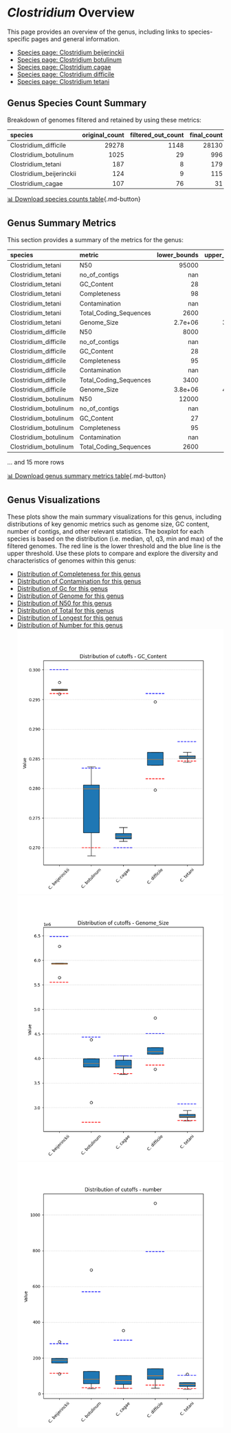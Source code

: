 # *Clostridium* Overview
This page provides an overview of the genus, including links to species-specific pages and general information.

- [Species page: Clostridium beijerinckii](Clostridium_beijerinckii/index.md)
- [Species page: Clostridium botulinum](Clostridium_botulinum/index.md)
- [Species page: Clostridium cagae](Clostridium_cagae/index.md)
- [Species page: Clostridium difficile](Clostridium_difficile/index.md)
- [Species page: Clostridium tetani](Clostridium_tetani/index.md)
## Genus Species Count Summary
Breakdown of genomes filtered and retained by using these metrics:

| species                  |   original_count |   filtered_out_count |   final_count |
|:-------------------------|-----------------:|---------------------:|--------------:|
| Clostridium_difficile    |            29278 |                 1148 |         28130 |
| Clostridium_botulinum    |             1025 |                   29 |           996 |
| Clostridium_tetani       |              187 |                    8 |           179 |
| Clostridium_beijerinckii |              124 |                    9 |           115 |
| Clostridium_cagae        |              107 |                   76 |            31 |


[📊 Download species counts table](species_counts.csv){.md-button}
## Genus Summary Metrics
This section provides a summary of the metrics for the genus:

| species               | metric                 |   lower_bounds |   upper_bounds |
|:----------------------|:-----------------------|---------------:|---------------:|
| Clostridium_tetani    | N50                    |    95000       |      nan       |
| Clostridium_tetani    | no_of_contigs          |      nan       |      110       |
| Clostridium_tetani    | GC_Content             |       28       |       29       |
| Clostridium_tetani    | Completeness           |       98       |      nan       |
| Clostridium_tetani    | Contamination          |      nan       |        1       |
| Clostridium_tetani    | Total_Coding_Sequences |     2600       |     3200       |
| Clostridium_tetani    | Genome_Size            |        2.7e+06 |        3.1e+06 |
| Clostridium_difficile | N50                    |     8000       |      nan       |
| Clostridium_difficile | no_of_contigs          |      nan       |      800       |
| Clostridium_difficile | GC_Content             |       28       |       30       |
| Clostridium_difficile | Completeness           |       95       |      nan       |
| Clostridium_difficile | Contamination          |      nan       |        4       |
| Clostridium_difficile | Total_Coding_Sequences |     3400       |     4300       |
| Clostridium_difficile | Genome_Size            |        3.8e+06 |        4.6e+06 |
| Clostridium_botulinum | N50                    |    12000       |      nan       |
| Clostridium_botulinum | no_of_contigs          |      nan       |      570       |
| Clostridium_botulinum | GC_Content             |       27       |       29       |
| Clostridium_botulinum | Completeness           |       95       |      nan       |
| Clostridium_botulinum | Contamination          |      nan       |        3       |
| Clostridium_botulinum | Total_Coding_Sequences |     2600       |     4400       |

... and 15 more rows


[📊 Download genus summary metrics table](genus_summary_metrics.csv){.md-button}
## Genus Visualizations
These plots show the main summary visualizations for this genus, including distributions of key genomic metrics such as genome size, GC content, number of contigs, and other relevant statistics. The boxplot for each species is based on the distribution (i.e. median, q1, q3, min and max) of the filtered genomes. The red line is the lower threshold and the blue line is the upper threshold. Use these plots to compare and explore the diversity and characteristics of genomes within this genus:

- [Distribution of Completeness for this genus](Completeness_Specific_boxplot_0.png)
- [Distribution of Contamination for this genus](Contamination_boxplot_0.png)
- [Distribution of Gc for this genus](GC_Content_boxplot_0.png)
- [Distribution of Genome for this genus](Genome_Size_boxplot_0.png)
- [Distribution of N50 for this genus](N50_boxplot_0.png)
- [Distribution of Total for this genus](Total_Coding_Sequences_boxplot_0.png)
- [Distribution of Longest for this genus](longest_boxplot_0.png)
- [Distribution of Number for this genus](number_boxplot_0.png)
![Distribution of Gc](GC_Content_boxplot_0.png)
![Distribution of Genome](Genome_Size_boxplot_0.png)
![Distribution of Number](number_boxplot_0.png)
